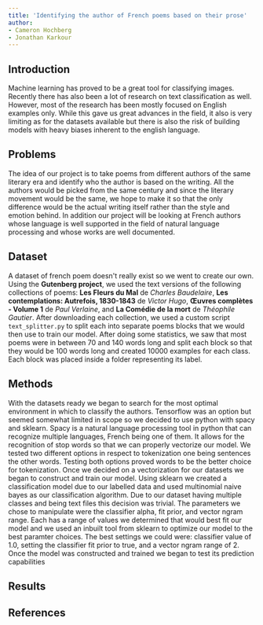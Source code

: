 ```yaml
---
title: 'Identifying the author of French poems based on their prose'
author:
- Cameron Hochberg
- Jonathan Karkour
---
```


## Introduction

Machine learning has proved to be a great tool for classifying images. Recently there has also been a lot of research on text classification as well. However, most of the research has been mostly focused on English examples only. While this gave us great advances in the field, it also is very limiting as for the datasets available but there is also the risk of building models with heavy biases inherent to the english language.

## Problems

The idea of our project is to take poems from different authors of the same literary era and identify who the author is based on the writing. All the authors would be picked from the same century and since the literary movement would be the same, we hope to make it so that the only difference would be the actual writing itself rather than the style and emotion behind. In addition our project will be looking at French authors whose language is well supported in the field of natural language processing and whose works are well documented.

## Dataset

A dataset of french poem doesn't really exist so we went to create our own. Using the **Gutenberg project**, we used the text versions of the following collections of poems: **Les Fleurs du Mal** de *Charles Baudelaire*, **Les contemplations: Autrefois, 1830-1843** de *Victor Hugo*, **Œuvres complètes - Volume 1** de *Paul Verlaine*, and **La Comédie de la mort** de *Théophile Gautier*.
After downloading each collection, we used a custom script `text_splitter.py` to split each into separate poems blocks that we would then use to train our model. After doing some statistics, we saw that most poems were in between 70 and 140 words long and split each block so that they would be 100 words long and created 10000 examples for each class.
Each block was placed inside a folder representing its label.

## Methods

With the datasets ready we began to search for the most optimal environment in which to classify the authors. Tensorflow was an option but seemed somewhat limited in scope so we decided to use python with spacy and sklearn. Spacy is a natural language processing tool in python that can recognize multiple languages, French being one of them. It allows for the recognition of stop words so that we can properly vectorize our model. We tested two different options in respect to tokenization one being sentences the other words. Testing both options proved words to be the better choice for tokenization. Once we decided on a vectorization for our datasets we began to construct and train our model. Using sklearn we created a classification model due to our labelled data and used multinomial naive bayes as our classification algorithm. Due to our dataset having multiple classes and being text files this decision was trivial. The parameters we chose to manipulate were the classifier alpha, fit prior, and vector ngram range. Each has a range of values we determined that would best fit our model and we used an inbuilt tool from sklearn to optimize our model to the best paramter choices. The best settings we could were: classifier value of 1.0, setting the classifier fit prior to true, and a vector ngram range of 2. Once the model was constructed and trained we began to test its prediction capabilities

## Results






## References
